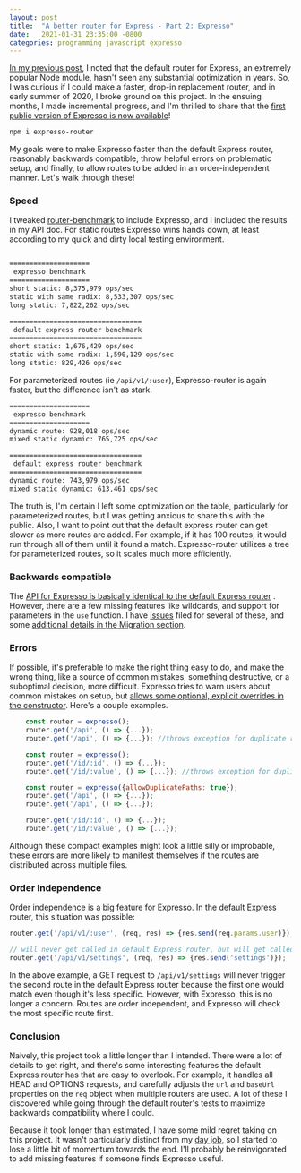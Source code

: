 ```yaml
---
layout: post
title:  "A better router for Express - Part 2: Expresso"
date:   2021-01-31 23:35:00 -0800
categories: programming javascript expresso
---
```


[In my previous post](/posts/express-router-part-1), I noted that the default router for Express, an extremely popular Node module, hasn't seen any substantial optimization in years. So, I was curious if I could make a faster, drop-in replacement router, and in early summer of 2020, I broke ground on this project. In the ensuing months, I made incremental progress, and I'm thrilled to share that the [first public version of Expresso is now available](https://www.npmjs.com/package/expresso-router)!

```sh
npm i expresso-router
```


My goals were to make Expresso faster than the default Express router, reasonably backwards compatible, throw helpful errors on problematic setup, and finally, to allow routes to be added in an order-independent manner. Let's walk through these!

### Speed

I tweaked [router-benchmark](https://github.com/delvedor/router-benchmark) to include Expresso, and I included the results in my API doc. For static routes Expresso wins hands down, at least according to my quick and dirty local testing environment.

```sh

====================
 expresso benchmark
====================
short static: 8,375,979 ops/sec
static with same radix: 8,533,307 ops/sec
long static: 7,822,262 ops/sec

=================================
 default express router benchmark
=================================
short static: 1,676,429 ops/sec
static with same radix: 1,590,129 ops/sec
long static: 829,426 ops/sec

```

For parameterized routes (ie `/api/v1/:user`), Expresso-router is again faster, but the difference isn't as stark.

```sh
====================
 expresso benchmark
====================
dynamic route: 928,018 ops/sec
mixed static dynamic: 765,725 ops/sec

=================================
 default express router benchmark
=================================
dynamic route: 743,979 ops/sec
mixed static dynamic: 613,461 ops/sec
```

The truth is, I'm certain I left some optimization on the table, particularly for parameterized routes, but I was getting anxious to share this with the public. Also, I want to point out that the default express router can get slower as more routes are added. For example, if it has 100 routes, it would run through all of them until it found a match. Expresso-router utilizes a tree for parameterized routes, so it scales much more efficiently. 

### Backwards compatible 

The [API for Expresso is basically identical to the default Express router](https://github.com/newtang/expresso/blob/HEAD/API.md#api-1) . However, there are a few missing features like wildcards, and support for parameters in the `use` function. I have [issues](https://github.com/newtang/expresso/issues) filed for several of these, and some [additional details in the Migration section](https://github.com/newtang/expresso/blob/HEAD/API.md#migration).

### Errors

If possible, it's preferable to make the right thing easy to do, and make the wrong thing, like a source of common mistakes, something destructive, or a suboptimal decision, more difficult. Expresso tries to warn users about common mistakes on setup, but [allows some optional, explicit overrides in the constructor](https://github.com/newtang/expresso/blob/HEAD/API.md#config). Here's a couple examples.

```js
	const router = expresso();
	router.get('/api', () => {...});
	router.get('/api', () => {...}); //throws exception for duplicate route
```

```js
	const router = expresso();
	router.get('/id/:id', () => {...});
	router.get('/id/:value', () => {...}); //throws exception for duplicate route
```

```js
	const router = expresso({allowDuplicatePaths: true});
	router.get('/api', () => {...});
	router.get('/api', () => {...});

	router.get('/id/:id', () => {...});
	router.get('/id/:value', () => {...});
```

Although these compact examples might look a little silly or improbable, these errors are more likely to manifest themselves if the routes are distributed across multiple files. 

### Order Independence 

Order independence is a big feature for Expresso. In the default Express router, this situation was possible:

```js
router.get('/api/v1/:user', (req, res) => {res.send(req.params.user)});

// will never get called in default Express router, but will get called in Expresso 
router.get('/api/v1/settings', (req, res) => {res.send('settings')});

```

In the above example, a GET request to `/api/v1/settings` will never trigger the second route in the default Express router because the first one would match even though it's less specific. However, with Expresso, this is no longer a concern. Routes are order independent, and Expresso will check the most specific route first.

### Conclusion

Naively, this project took a little longer than I intended. There were a lot of details to get right, and there's some interesting features the default Express router has that are easy to overlook. For example, it handles all HEAD and OPTIONS requests, and carefully adjusts the `url` and `baseUrl` properties on the `req` object when multiple routers are used. A lot of these I discovered while going through the default router's tests to maximize backwards compatibility where I could.

Because it took longer than estimated, I have some mild regret taking on this project. It wasn't particularly distinct from my [day job](https://mapbox.com), so I started to lose a little bit of momentum towards the end. I'll probably be reinvigorated to add missing features if someone finds Expresso useful.

